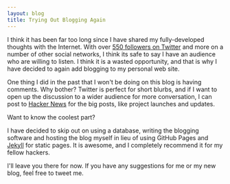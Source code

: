 ```yaml
---
layout: blog
title: Trying Out Blogging Again
---
```


I think it has been far too long since I have shared my fully-developed thoughts with the Internet. With over [550 followers on Twitter](http://twitter.com/voxxit) and more on a number of other social networks, I think its safe to say I have an audience who are willing to listen. I think it is a wasted opportunity, and that is why I have decided to again add blogging to my personal web site.

One thing I did in the past that I won't be doing on this blog is having comments. Why bother? Twitter is perfect for short blurbs, and if I want to open up the discussion to a wider audience for more conversation, I can post to [Hacker News](http://news.ycombinator.com) for the big posts, like project launches and updates.

Want to know the coolest part?

I have decided to skip out on using a database, writing the blogging software and hosting the blog myself in lieu of using GitHub Pages and [Jekyll](https://github.com/mojombo/jekyll) for static pages. It is awesome, and I completely recommend it for my fellow hackers.

I'll leave you there for now. If you have any suggestions for me or my new blog, feel free to tweet me.